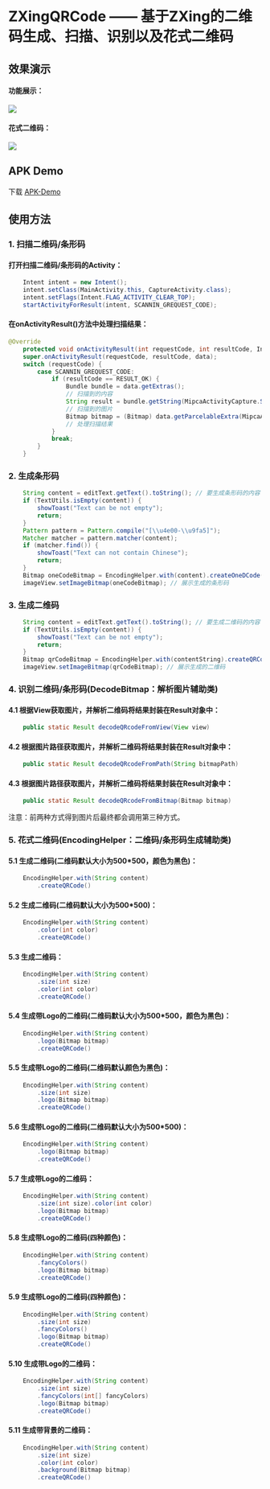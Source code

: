 # ZXingQRCode —— 基于ZXing的二维码生成、扫描、识别以及花式二维码

## 效果演示 ##
#### 功能展示： ####
![](/screenshots/功能展示.png)
#### 花式二维码： ####
![](/screenshots/花式二维码.png)

## APK Demo ##

下载 [APK-Demo](https://github.com/HenleyLee/ZXingQRCode/raw/master/app/app-release.apk)

## 使用方法 ##
### 1. 扫描二维码/条形码 ###
#### 打开扫描二维码/条形码的Activity： ####
```java
    Intent intent = new Intent();
    intent.setClass(MainActivity.this, CaptureActivity.class);
    intent.setFlags(Intent.FLAG_ACTIVITY_CLEAR_TOP);
    startActivityForResult(intent, SCANNIN_GREQUEST_CODE);
```

#### 在onActivityResult()方法中处理扫描结果： ####
```java
@Override
    protected void onActivityResult(int requestCode, int resultCode, Intent data) {
    super.onActivityResult(requestCode, resultCode, data);
    switch (requestCode) {
        case SCANNIN_GREQUEST_CODE:
            if (resultCode == RESULT_OK) {
                Bundle bundle = data.getExtras();
                // 扫描到的内容
                String result = bundle.getString(MipcaActivityCapture.SCAN_RESULT)
                // 扫描到的图片
                Bitmap bitmap = (Bitmap) data.getParcelableExtra(MipcaActivityCapture.SCAN_BITMAP)
                // 处理扫描结果
            }
            break;
        }
    }
```

### 2. 生成条形码 ###
```java
    String content = editText.getText().toString(); // 要生成条形码的内容
    if (TextUtils.isEmpty(content)) {
        showToast("Text can be not empty");
        return;
    }
    Pattern pattern = Pattern.compile("[\\u4e00-\\u9fa5]");
    Matcher matcher = pattern.matcher(content);
    if (matcher.find()) {
        showToast("Text can not contain Chinese");
        return;
    }
    Bitmap oneCodeBitmap = EncodingHelper.with(content).createOneDCode(); // 生成条形码
    imageView.setImageBitmap(oneCodeBitmap); // 展示生成的条形码
```

### 3. 生成二维码 ###
```java
    String content = editText.getText().toString(); // 要生成二维码的内容
    if (TextUtils.isEmpty(content)) {
        showToast("Text can be not empty");
        return;
    }
    Bitmap qrCodeBitmap = EncodingHelper.with(contentString).createQRCode(); // 生成二维码
    imageView.setImageBitmap(qrCodeBitmap); // 展示生成的二维码
```

### 4. 识别二维码/条形码(DecodeBitmap：解析图片辅助类) ###
#### 4.1 根据View获取图片，并解析二维码将结果封装在Result对象中： ####
```java
    public static Result decodeQRcodeFromView(View view)
```

#### 4.2 根据图片路径获取图片，并解析二维码将结果封装在Result对象中： ####
```java
    public static Result decodeQRcodeFromPath(String bitmapPath)
```

#### 4.3 根据图片路径获取图片，并解析二维码将结果封装在Result对象中： ####
```java
    public static Result decodeQRcodeFromBitmap(Bitmap bitmap)
```

注意：前两种方式得到图片后最终都会调用第三种方式。

### 5. 花式二维码(EncodingHelper：二维码/条形码生成辅助类) ###
#### 5.1 生成二维码(二维码默认大小为500*500，颜色为黑色)： ####
```java
    EncodingHelper.with(String content)
        .createQRCode()
```

#### 5.2 生成二维码(二维码默认大小为500*500)： ####
```java
    EncodingHelper.with(String content)
        .color(int color)
        .createQRCode()
```

#### 5.3 生成二维码： ####
```java
    EncodingHelper.with(String content)
        .size(int size)
        .color(int color)
        .createQRCode()
```

#### 5.4 生成带Logo的二维码(二维码默认大小为500*500，颜色为黑色)： ####
```java
    EncodingHelper.with(String content)
        .logo(Bitmap bitmap)
        .createQRCode()
```

#### 5.5 生成带Logo的二维码(二维码默认颜色为黑色)： ####
```java
    EncodingHelper.with(String content)
        .size(int size)
        .logo(Bitmap bitmap)
        .createQRCode()
```

#### 5.6 生成带Logo的二维码(二维码默认大小为500*500)： ####
```java
    EncodingHelper.with(String content)
        .logo(Bitmap bitmap)
        .createQRCode()
```

#### 5.7 生成带Logo的二维码： ####
```java
    EncodingHelper.with(String content)
        .size(int size).color(int color)
        .logo(Bitmap bitmap)
        .createQRCode()
```

#### 5.8 生成带Logo的二维码(四种颜色)： ####
```java
    EncodingHelper.with(String content)
        .fancyColors()
        .logo(Bitmap bitmap)
        .createQRCode()
```

#### 5.9 生成带Logo的二维码(四种颜色)： ####
```java
    EncodingHelper.with(String content)
        .size(int size)
        .fancyColors()
        .logo(Bitmap bitmap)
        .createQRCode()
```

#### 5.10 生成带Logo的二维码： ####
```java
    EncodingHelper.with(String content)
        .size(int size)
        .fancyColors(int[] fancyColors)
        .logo(Bitmap bitmap)
        .createQRCode()
```

#### 5.11 生成带背景的二维码： ####
```java
    EncodingHelper.with(String content)
        .size(int size)
        .color(int color)
        .background(Bitmap bitmap)
        .createQRCode()
```


